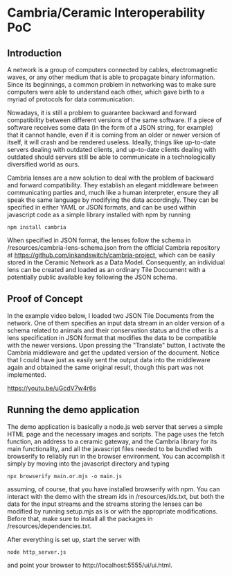 # Cambria/Ceramic Interoperability PoC
## Introduction

A network is a group of computers connected by cables, electromagnetic waves, or any other medium that is able to propagate binary information. Since its beginnings, a common problem in networking was to make sure computers were able to understand each other, which gave birth to a myriad of protocols for data communication.

Nowadays, it is still a problem to guarantee backward and forward compatibility between different versions of the same software. If a piece of software receives some data (in the form of a JSON string, for example) that it cannot handle, even if it is coming from an older or newer version of itself, it will crash and be rendered useless. Ideally, things like up-to-date servers dealing with outdated clients, and up-to-date clients dealing with outdated should servers still be able to communicate in a technologically diversified world as ours.

Cambria lenses are a new solution to deal with the problem of backward and forward compatibility. They establish an elegant middleware between communicating parties and, much like a human interpreter, ensure they all speak the same language by modifying the data accordingly. They can be specified in either YAML or JSON formats, and can be used within javascript code as a simple library installed with npm by running
```
npm install cambria
```
When specified in JSON format, the lenses follow the schema in /resources/cambria-lens-schema.json from the official Cambria repository at https://github.com/inkandswitch/cambria-project, which can be easily stored in the Ceramic Network as a Data Model. Consequently, an individual lens can be created and loaded as an ordinary Tile Docoument with a potentially public available key following the JSON schema.
## Proof of Concept
In the example video below, I loaded two JSON Tile Documents from the network. One of them specifies an input data stream in an older version of a schema related to animals and their conservation status and the other is a lens specification in JSON format that modifies the data to be compatible with the newer versions. Upon pressing the "Translate" button, I activate the Cambria middleware and get the updated version of the document. Notice that I could have just as easily sent the output data into the middleware again and obtained the same original result, though this part was not implemented.

https://youtu.be/uGcdV7w4r6s

## Running the demo application

The demo application is basically a node.js web server that serves a simple HTML page and the necessary images and scripts. The page uses the fetch function, an address to a ceramic gateway, and the Cambria library for its main functionality, and all the javascript files needed to be bundled with browserify to reliably run in the browser environment. You can accomplish it simply by moving into the javascript directory and typing
```
npx browserify main.or.mjs -o main.js
```
assuming, of course, that you have installed browserify with npm.
You can interact with the demo with the stream ids in /resources/ids.txt, but both the data for the input streams and the streams storing the lenses can be modified by running setup.mjs as is or with the appropriate modifications. Before that, make sure to install all the packages in /resources/dependencies.txt.

After everything is set up, start the server with
```
node http_server.js
```
and point your browser to http://localhost:5555/ui/ui.html.

